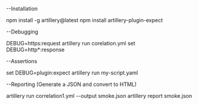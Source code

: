 --Installation

npm install -g artillery@latest
npm install artillery-plugin-expect

--Debugging

DEBUG=https:request artillery run corelation.yml
set DEBUG=http*:response

--Assertions

set DEBUG=plugin:expect
artillery run my-script.yaml

--Reporting (Generate a JSON and convert to HTML)
 
 artillery run correlation1.yml --output smoke.json
 artillery report smoke.json